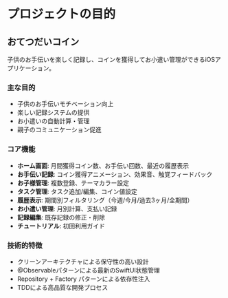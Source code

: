 # プロジェクトの目的

## おてつだいコイン

子供のお手伝いを楽しく記録し、コインを獲得してお小遣い管理ができるiOSアプリケーション。

### 主な目的
- 子供のお手伝いモチベーション向上
- 楽しい記録システムの提供
- お小遣いの自動計算・管理
- 親子のコミュニケーション促進

### コア機能
- **ホーム画面**: 月間獲得コイン数、お手伝い回数、最近の履歴表示
- **お手伝い記録**: コイン獲得アニメーション、効果音、触覚フィードバック
- **お子様管理**: 複数登録、テーマカラー設定
- **タスク管理**: タスク追加/編集、コイン値設定
- **履歴表示**: 期間別フィルタリング（今週/今月/過去3ヶ月/全期間）
- **お小遣い管理**: 月別計算、支払い記録
- **記録編集**: 既存記録の修正・削除
- **チュートリアル**: 初回利用ガイド

### 技術的特徴
- クリーンアーキテクチャによる保守性の高い設計
- @Observableパターンによる最新のSwiftUI状態管理
- Repository + Factory パターンによる依存性注入
- TDDによる高品質な開発プロセス
